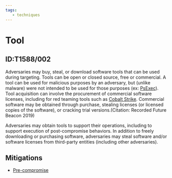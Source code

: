 ```yaml
---
tags:
   - techniques
---
```

# Tool
## ID:T1588/002
Adversaries may buy, steal, or download software tools that can be used during targeting. Tools can be open or closed source, free or commercial. A tool can be used for malicious purposes by an adversary, but (unlike malware) were not intended to be used for those purposes (ex: [PsExec](/mitre/software/S0029)). Tool acquisition can involve the procurement of commercial software licenses, including for red teaming tools such as [Cobalt Strike](/mitre/software/S0154). Commercial software may be obtained through purchase, stealing licenses (or licensed copies of the software), or cracking trial versions.(Citation: Recorded Future Beacon 2019)

Adversaries may obtain tools to support their operations, including to support execution of post-compromise behaviors. In addition to freely downloading or purchasing software, adversaries may steal software and/or software licenses from third-party entities (including other adversaries).
## Mitigations
* [Pre-compromise](/mitre/mitigations/M1056)
